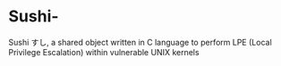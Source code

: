 # Sushi-
Sushi すし, a shared object written in C language to perform LPE (Local Privilege Escalation) within vulnerable UNIX kernels
